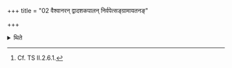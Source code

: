 +++
title = "02 वैश्वानरन् द्वादशकपालन् निर्वपेत्सङ्ग्रामायतनङ्"

+++

<details><summary>थिते</summary>

2. One should perform an offering of (sacrificial bread) on twelve potsherds for (Agni) Vaiśvānara after having reached the place of battle.[^1]  

[^1]: Cf. TS II.2.6.1. 
</details>
